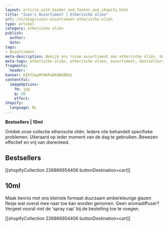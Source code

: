 ```yaml
---
layout: article_with_header_and_footer_and_shopify.html
title: "Ivan's Assortiment | Etherische oliën"
url: /nl/shop/ivans-assortiment-etherische-olien
type: artikel
category: etherische oliën
publish:
  author:
  date:
tags:
- Assortiment
meta-description: Bekijk ons ruime assortiment aan etherische oliën. Gegarandeerd de hoogste kwaliteit. Benieuwd naar de verschillende kleine amberkleurige glazen flesjes die overal mee naar toe kunnen worden genomen?
meta-tags: etherische oliën, etherische olien, assortiment, bestsellers, 10ml, bestsellers, dierenleed, aromadiffuser
fragments:
  header:
banner: 6Z5Y2apMYmKPwOkbBkBDdz
contentful:
  imageOptions:
    fm: jpg
    q: 50
    effect:
shopify:
  language: NL
---
```

**Bestsellers | 10ml**

Ontdek onze collectie etherische oliën. Iedere olie behandelt specifieke problemen. Uiteraard op ieder moment van de dag te gebruiken. Bewezen effectief en vrij van dierenleed.

## Bestsellers

[[shopifyCollection 226866954406 buttonDestination=cart]]

## 10ml

Maak kennis met ons kleinste formaat duurzaam amberkleurige glazen flesje wat overal mee naar toe kan worden genomen. Geen aromadiffuser? Vergeet vooral niet de 'spray cap' bij de bestelling toe te voegen.

[[shopifyCollection 226866954406 buttonDestination=cart]]